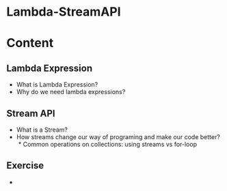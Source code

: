 # Lambda-StreamAPI

# Content
## Lambda Expression
* What is Lambda Expression?
* Why do we need lambda expressions?

## Stream API
* What is a Stream?
* How streams change our way of programing and make our code better?
  * Common operations on collections: using streams vs for-loop
## Exercise
  * 
  
